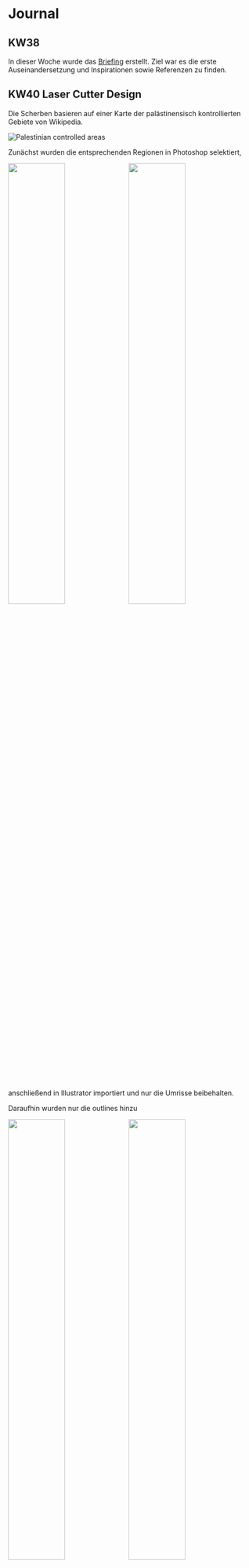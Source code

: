 # Journal

## KW38

In dieser Woche wurde das [Briefing](../briefing/) erstellt. Ziel war es die erste Auseinandersetzung und Inspirationen sowie Referenzen zu finden.

## KW40 Laser Cutter Design

Die Scherben basieren auf einer Karte der palästinensisch kontrollierten Gebiete von Wikipedia.

![Palestinian controlled areas](../assets/images/laser/1.jpg)

Zunächst wurden die entsprechenden Regionen in Photoshop selektiert,

<img src="../assets/images/laser/2.jpg" width="48%"/>
<img src="../assets/images/laser/3.jpg" width="48%"/>

anschließend in Illustrator importiert und nur die Umrisse beibehalten.

Daraufhin wurden nur die outlines hinzu

<img src="../assets/images/laser/4.jpg" width="48%"/>
<img src="../assets/images/laser/5.jpg" width="48%"/>

Von den ursprünglich 115 einzelnen Stücken wurden schließlich 18 ausgewählt, arrangiert und für den Laser-Cutter vorbereitet.

[SVG File](../assets/images/laser/final.svg)

## KW40 Laser Cutter Einführung

Anbei die wichtigsten Infos für den Laser Cutter in Rotkreuz:
![Epilog Laser Fusion M2](../assets/images/laser/6.png)

- [Werkstätten & Maker Space ](https://mycampus.hslu.ch/de-ch/info-i/infos-und-dokumente/werkstatt/)
- [Arbeitsplätze Reservation](https://mycampus.hslu.ch/de-ch/raum-i/arbeitsplaetze/)

## KW40 Room inspection / first Test with projection

Die Testteile, die während der Einführung des Laserschneiders hergestellt wurden, wurden zu Hause mit einem Projektor getestet. Es funktioniert recht gut; die Position spielt keine große Rolle, solange es gut abgebildet ist, und es deckt bis zu 180 Grad Drehung im Raum ab. Daher wurde beschlossen, einen Projektor für den Hintergrund zu verwenden, damit mehr Platz im Raum genutzt werden kann.

## KW40 Room Organization

Für die Installation wurde im DFK ein Raum organisiert, der jedoch nicht verschlossen werden kann. Es wird noch darüber diskutiert, ob in Rotkreuz ein Raum zur Verfügung gestellt werden kann. Der Raum im DFK ist ideal, und die Objekte könnten mit einer Leiter aufgehängt werden.

## KW40 Preparation on gather data #12

To begin collecting media, I created a dedicated folder and a reference list in the project documentation. This setup allows me to systematically gather, link, and review the collected media for deeper insights during future development phases.

## KW41 Finalize Room Organization

Für das Projekt habe ich den Raum 275 im 745 Reserviert. Den Aufbau findet am 23.10 statt und Abbau am 5.11, für dies wird eine Hebelbühne gebraucht.

## KW41 Prepare and Laser Cut Forms #34

Heute habe ich mit einem [Tool](../assets/images/laser/finalized/calculator.html) den Schwerpunkt (CG) meiner Objekte berechnet, um die Position der Aufhängelöcher zu bestimmen.  
Alle SVGs sind nun auf das jeweilige Format vorbereitet.  
Offen bleibt noch, wie groß die Löcher werden und ob ich sie bohre oder laserschneide.

3 von 11 Beispiele

![1](../assets/images/laser/finalized/1.png)
![2](../assets/images/laser/finalized/2.png)
![3](../assets/images/laser/finalized/3.png)

Da jedoch leider das Material noch nicht da ist konnte ich es noch nicht laser cutten. Das wäre spätestens nächste Woche dann der Fall.

## KW42 Zwischenpräsentation #35

Heute habe ich die **Zwischenpräsentation** vorbereitet und den aktuellen Stand meines Projekts den Stakeholdern vorgestellt: [Präsentation ansehen](https://docs.google.com/presentation/d/1ELD9BH6NSSBnpdpugg4SJphPltaBJgH4Ccs251Yx5fE/edit?usp=sharing)

Das Feedback war hilfreich:

- Weniger Fokus auf Arduino, mehr auf das eigentliche Konzept.
- Plan B überlegen, falls kein Material geliefert wird.
- Eine klare Linie ziehen, damit die Darstellung der Palästinenser menschlich bleibt und nicht politisch vereinnahmt wird.

**Reflexion:**  
Es zeigt sich, dass ich die **konzeptionelle Ebene stärker betonen** muss, um den Stakeholdern ein klareres Bild zu geben. Außerdem muss ich **alternative Szenarien planen**, falls Materiallieferungen ausbleiben. Die ethische Dimension des Projekts ist für mich neu, aber wichtig: die Darstellung soll **Respekt und Menschlichkeit** vermitteln, ohne politische Instrumentalisierung.

**Nächste Schritte:**

- Präsentation überarbeiten und den Arduino-Fokus reduzieren.
- Plan B entwickeln für Materialmangel.
- Überlegen, wie ich die menschliche Darstellung visuell konsistent halten kann.

## Szenen und Themen

| Scene           | Visual Layers                                                                              | Audio                                                    | Narrative / Emotional Flow                                        | Interactive Elements                                                | Play / Projection Approach                                              | Red Line / Ethical Note                                                                |
| --------------- | ------------------------------------------------------------------------------------------ | -------------------------------------------------------- | ----------------------------------------------------------------- | ------------------------------------------------------------------- | ----------------------------------------------------------------------- | -------------------------------------------------------------------------------------- |
| Daily Life      | Streets, courtyards; people walking, children playing; smoke, moving shadows, gestures     | Ambient street sounds, chatter, birds, sewing, lullabies | Rhythm of everyday life; tenderness, resilience                   | Click objects for stories; mirror shards show micro-scenes          | Blend domestic soundscapes with projected faces/gestures; tender pacing | Focus on authentic human experiences; avoid political or Western-centric framing       |
| Celebrations    | Decorated halls/tents; dancing, rituals; confetti, flowing fabrics, light effects          | Traditional music, chants, laughter                      | Joy, unity, cultural traditions; smooth transitions               | Hover over people to reveal quotes; trigger music/motion            | Light reflections pulse to rhythmic dabke; still imagery fades in/out   | Emphasize human/cultural aspects; avoid political or Western framing                   |
| Displacement    | Landscapes, roads, urban ruins; groups moving, olive harvests, shepherds; floating objects | Footsteps, wind, distant vehicles, pastoral songs        | Journey and uncertainty; blends past/present; evoke calm          | Click objects for memory flashes; mirror shards reflect locations   | Warm lighting with natural sound loops; sunset/pastoral mood            | Highlight human journeys and labor; respect local context; avoid politicization        |
| Resistance      | Streets, banners; crowd movement, raised hands, posters; smoke, animated typography        | Crowd noise, chants, drumming, sirens                    | Collective action and emotion; tension with hope                  | Hover over protesters for quotes; trigger visuals/sounds            | Project fragmented slogans and rhythms; quiet reflective moments        | Show resilience and identity; avoid propaganda or Western-centric framing              |
| Faith & Rituals | Landmarks, ceremonial spaces; rituals/processions; candles, flags, ritual objects          | Chanting, prayers, bells                                 | Continuity, identity, shared values; reflective                   | Click ritual objects for stories; mirror shards reveal interactions | Crossfade spiritual sounds; interplay between religions and stillness   | Respect spiritual practices; no political/Western framing; focus on human authenticity |
| Markets         | Streets, marketplaces; vendors, pedestrians; flickering lights, floating objects           | Market chatter, footsteps, ambient sounds                | Energy, chaos, vibrancy; daily life                               | Click stalls/objects for micro-stories; mirror reflections          | Layer sounds and light flickers to create sensory collage               | Highlight urban human experience; avoid political/external ideological bias            |
| Memory & Radio  | Archives, personal spaces; photos, objects; reflections and light fragments                | Voices, radio tones, crackling recordings                | Intimate memory space; fading in/out; personal recollection       | Click objects to trigger audio; mirror shards for reflections       | Dim light reflections; layered overlapping voices                       | Focus on memory and human narratives; avoid politicization; respect local voices       |
| Theatre         | Small stages, theatrical spaces; actors/performers; light and mirror effects               | Dialogue, ambient stage sounds                           | Visitors activate performance fragments; interactive storytelling | Movement triggers performance/audio; mirror shards act as stages    | Mirrors act as small stages; light mimics stage presence                | Emphasize art and human expression; avoid political or Western-centric framing         |

## KW42 – Einstieg in TouchDesigner & erste Projektion

Heute habe ich mich erstmals mit **TouchDesigner** beschäftigt, um die Projektion für meine Spiegel-Scherben vorzubereiten.  
Ich habe mehrere **Movie File In TOPs** (Video + Masken) erstellt, sie über **Composite** und **Transform TOPs** kombiniert und anschließend alles in einem **Null TOP** zusammengeführt.

Danach habe ich gelernt, wie man die Ausgabe über eine **Perform Window** auf den **Projektor** legt.  
So konnte ich den grundlegenden Ablauf verstehen – von der Videoquelle bis zur sichtbaren Projektion.

Nächster Schritt: mehrere Scherben ansteuern und erste Interaktionen testen.
